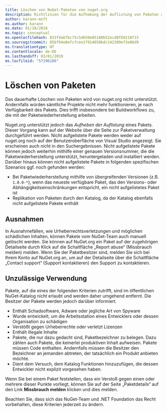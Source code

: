 ```yaml
---
title: Löschen von NuGet-Paketen von nuget.org
description: Richtlinien für die Aufhebung der Auflistung von Paketen auf nuget.org. Dauerhaftes Löschen wird nur unterstützt, wenn durch Pakete andere Richtlinien verletzt werden.
author: karann-msft
ms.author: karann
ms.date: 01/18/2018
ms.topic: conceptual
ms.openlocfilehash: 833f4a67bc75c5d650e85180b52ecd8f69218f15
ms.sourcegitcommit: 85bf94e0efcfcee1f914650bdc142309ef3e06d9
ms.translationtype: HT
ms.contentlocale: de-DE
ms.lasthandoff: 03/01/2019
ms.locfileid: "57196186"
---
```

# <a name="deleting-packages"></a>Löschen von Paketen

Das dauerhafte Löschen von Paketen wird von nuget.org nicht unterstützt. Andernfalls würden sämtliche Projekte nicht mehr funktionieren, je nach Verfügbarkeit des Pakets. Dies trifft insbesondere bei Buildworkflows zu, die mit der Paketwiederherstellung arbeiten.

Nuget.org unterstützt jedoch das *Aufheben der Auflistung* eines Pakets. Dieser Vorgang kann auf der Website über die Seite zur Paketverwaltung durchgeführt werden. Nicht aufgelistete Pakete werden weder auf nuget.org noch auf der Benutzeroberfläche von Visual Studio angezeigt. Sie erscheinen auch nicht in den Suchergebnissen. Nicht aufgelistete Pakete können jedoch weiterhin mithilfe einer genauen Versionsnummer, die die Paketwiederherstellung unterstützt, heruntergeladen und installiert werden. Darüber hinaus können nicht aufgelistete Pakete in folgenden spezifischen Szenarios ggf. noch gefunden werden:

- Bei Paketwiederherstellung mithilfe von übergreifenden Versionen (z.B. `1.0.0-*`), wenn das neueste verfügbare Paket, das den Versions- oder Abhängigkeitseinschränkungen entspricht, ein nicht aufgelistetes Paket ist
- Replikation von Paketen durch den Katalog, da der Katalog ebenfalls nicht aufgelistete Pakete enthält

## <a name="exceptions"></a>Ausnahmen

In Ausnahmefällen, wie Urheberrechtsverletzungen und möglichen schädlichen Inhalten, können Pakete vom NuGet-Team auch manuell gelöscht werden. Sie können auf NuGet.org ein Paket auf der zugehörigen Detailseite durch Klick auf die Schaltfläche „Report abuse“ (Missbrauch melden) melden. Wenn Sie der Paketbesitzer sind, melden Sie sich bei Ihrem Konto auf NuGet.org an, um auf der Detailseite über die Schaltfläche „Contact support“ (Support kontaktieren) den Support zu kontaktieren.

## <a name="prohibited-use"></a>Unzulässige Verwendung

Pakete, auf die eines der folgenden Kriterien zutrifft, sind im öffentlichen NuGet-Katalog nicht erlaubt und werden daher umgehend entfernt. Die Besitzer der Pakete werden jedoch darüber informiert.

- Enthält Schadsoftware, Adware oder jegliche Art von Spyware
- Wurde entwickelt, um die Arbeitsstation eines Entwicklers oder dessen Organisation zu schädigen
- Verstößt gegen Urheberrechte oder verletzt Lizenzen
- Enthält illegale Inhalte
- Pakete, die nur dazu gedacht sind, Paketbezeichner zu belegen. Dazu zählen auch Pakete, die keinerlei produktiven Inhalt aufweisen. Pakete müssen Code enthalten. Andernfalls müssen die Besitzer den Bezeichner an jemanden abtreten, der tatsächlich ein Produkt anbieten möchte.
- Dient dem Versuch, dem Katalog Funktionen hinzuzufügen, die dessen Entwickler nicht explizit vorgesehen haben.

Wenn Sie bei einem Paket feststellen, dass ein Verstoß gegen einen oder mehrere dieser Punkte vorliegt, können Sie auf der Seite „Paketdetails“ auf den Link **Missbrauch melden** klicken und dies melden.

Beachten Sie, dass sich das NuGet-Team und .NET Foundation das Recht vorbehalten, diese Kriterien jederzeit zu ändern.
